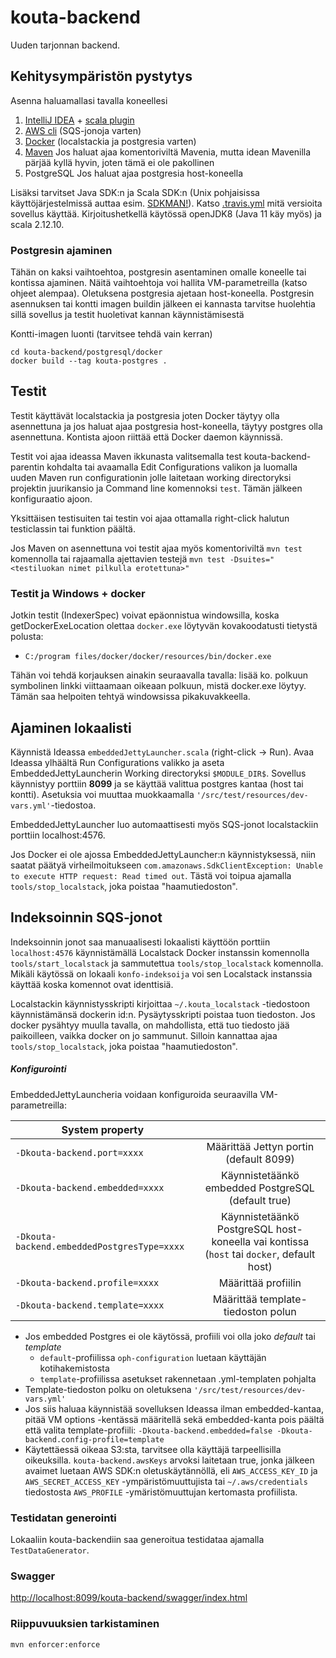 # kouta-backend

Uuden tarjonnan backend.

## Kehitysympäristön pystytys

Asenna haluamallasi tavalla koneellesi 
1. [IntelliJ IDEA](https://www.jetbrains.com/idea/) + [scala plugin](https://plugins.jetbrains.com/plugin/1347-scala)
2. [AWS cli](https://aws.amazon.com/cli/) (SQS-jonoja varten)
3. [Docker](https://www.docker.com/get-started) (localstackia ja postgresia varten)
4. [Maven](https://maven.apache.org/) Jos haluat ajaa komentoriviltä Mavenia,
mutta idean Mavenilla pärjää kyllä hyvin, joten tämä ei ole pakollinen
5. PostgreSQL Jos haluat ajaa postgresia host-koneella

Lisäksi tarvitset Java SDK:n ja Scala SDK:n (Unix pohjaisissa käyttöjärjestelmissä auttaa esim. [SDKMAN!](https://sdkman.io/)). Katso [.travis.yml](.travis.yml) mitä versioita sovellus käyttää. 
Kirjoitushetkellä käytössä openJDK8 (Java 11 käy myös) ja scala 2.12.10. 

### Postgresin ajaminen

Tähän on kaksi vaihtoehtoa, postgresin asentaminen omalle koneelle tai kontissa ajaminen.
Näitä vaihtoehtoja voi hallita VM-parametreilla (katso ohjeet alempaa). 
Oletuksena postgresia ajetaan host-koneella. Postgresin asennuksen tai kontti imagen buildin 
jälkeen ei kannasta tarvitse huolehtia sillä sovellus ja testit huoletivat kannan käynnistämisestä 

Kontti-imagen luonti (tarvitsee tehdä vain kerran)

``` shell
cd kouta-backend/postgresql/docker
docker build --tag kouta-postgres .
```

## Testit

Testit käyttävät localstackia ja postgresia joten Docker täytyy olla asennettuna 
ja jos haluat ajaa postgresia host-koneella, täytyy postgres olla asennettuna. 
Kontista ajoon riittää että Docker daemon käynnissä.

Testit voi ajaa ideassa Maven ikkunasta valitsemalla test kouta-backend-parentin kohdalta tai
avaamalla Edit Configurations valikon ja luomalla uuden Maven run configurationin jolle 
laitetaan working directoryksi projektin juurikansio ja Command line komennoksi `test`. Tämän jälkeen konfiguraatio ajoon.

Yksittäisen testisuiten tai testin voi ajaa ottamalla right-click halutun testiclassin tai funktion päältä. 

Jos Maven on asennettuna voi testit ajaa myös komentoriviltä `mvn test` komennolla tai rajaamalla ajettavien testejä
`mvn test -Dsuites="<testiluokan nimet pilkulla erotettuna>"`

### Testit ja Windows + docker

Jotkin testit (IndexerSpec) voivat epäonnistua windowsilla, koska getDockerExeLocation olettaa `docker.exe` löytyvän kovakoodatusti tietystä polusta:

- `C:/program files/docker/docker/resources/bin/docker.exe`

Tähän voi tehdä korjauksen ainakin seuraavalla tavalla: lisää ko. polkuun symbolinen linkki viittaamaan oikeaan polkuun, mistä docker.exe löytyy. Tämän saa helpoiten tehtyä windowsissa pikakuvakkeella.

## Ajaminen lokaalisti

Käynnistä Ideassa ```embeddedJettyLauncher.scala``` (right-click -> Run). 
Avaa Ideassa ylhäältä Run Configurations valikko ja aseta EmbeddedJettyLauncherin Working directoryksi `$MODULE_DIR$`. Sovellus
käynnistyy porttiin **8099** ja se käyttää valittua postgres kantaa (host tai kontti).
Asetuksia voi muuttaa muokkaamalla
```'/src/test/resources/dev-vars.yml'```-tiedostoa.

EmbeddedJettyLauncher luo automaattisesti myös SQS-jonot localstackiin porttiin localhost:4576.

Jos Docker ei ole ajossa EmbeddedJettyLauncher:n käynnistyksessä, niin saatat päätyä virheilmoitukseen
```com.amazonaws.SdkClientException: Unable to execute HTTP request: Read timed out```. 
Tästä voi toipua ajamalla `tools/stop_localstack`, joka poistaa "haamutiedoston".

## Indeksoinnin SQS-jonot

Indeksoinnin jonot saa manuaalisesti lokaalisti käyttöön porttiin `localhost:4576` käynnistämällä
Localstack Docker instanssin komennolla `tools/start_localstack` ja sammutettua
`tools/stop_localstack` komennolla. Mikäli käytössä on lokaali `konfo-indeksoija` voi sen
Localstack instanssia käyttää koska komennot ovat identtisiä.

Localstackin käynnistysskripti kirjoittaa `~/.kouta_localstack` -tiedostoon käynnistämänsä dockerin id:n.
Pysäytysskripti poistaa tuon tiedoston. Jos docker pysähtyy muulla tavalla, on mahdollista, että tuo tiedosto
jää paikoilleen, vaikka docker on jo sammunut. Silloin kannattaa ajaa `tools/stop_localstack`, joka poistaa "haamutiedoston".

##### Konfigurointi

EmbeddedJettyLauncheria voidaan konfiguroida seuraavilla VM-parametreilla:
 
| System property                                 |                                                                                           |   
| ------------------------------------------------|:-----------------------------------------------------------------------------------------:|   
| ```-Dkouta-backend.port=xxxx```                 | Määrittää Jettyn portin (default 8099)                                                    |   
| ```-Dkouta-backend.embedded=xxxx```             | Käynnistetäänkö embedded PostgreSQL (default true)                                        |   
| ```-Dkouta-backend.embeddedPostgresType=xxxx``` | Käynnistetäänkö PostgreSQL host-koneella vai kontissa (`host` tai `docker`, default host) |   
| ```-Dkouta-backend.profile=xxxx```              | Määrittää profiilin                                                                       |   
| ```-Dkouta-backend.template=xxxx```             | Määrittää template-tiedoston polun                                                        |   

* Jos embedded Postgres ei ole käytössä, profiili voi olla joko *default* tai *template*
    * ```default```-profiilissa ```oph-configuration``` luetaan käyttäjän kotihakemistosta
    * ```template```-profiilissa asetukset rakennetaan .yml-templaten pohjalta
* Template-tiedoston polku on oletuksena ```'/src/test/resources/dev-vars.yml'``` 
* Jos siis haluaa käynnistää sovelluksen Ideassa ilman embedded-kantaa, pitää VM options -kentässä
  määritellä sekä embedded-kanta pois päältä että valita template-profiili:
  `-Dkouta-backend.embedded=false -Dkouta-backend.config-profile=template`
* Käytettäessä oikeaa S3:sta, tarvitsee olla käyttäjä tarpeellisilla oikeuksilla.
  `kouta-backend.awsKeys` arvoksi laitetaan true, jonka jälkeen avaimet luetaan AWS SDK:n oletuskäytännöllä,
  eli `AWS_ACCESS_KEY_ID` ja `AWS_SECRET_ACCESS_KEY` -ympäristömuuttujista tai `~/.aws/credentials` tiedostosta
  `AWS_PROFILE` -ymäristömuuttujan kertomasta profiilista.

### Testidatan generointi

Lokaaliin kouta-backendiin saa generoitua testidataa ajamalla ```TestDataGenerator```.

### Swagger

[http://localhost:8099/kouta-backend/swagger/index.html](http://localhost:8099/kouta-backend/swagger/index.html)

### Riippuvuuksien tarkistaminen

```mvn enforcer:enforce```
